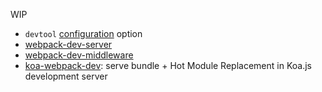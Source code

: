WIP

* `devtool` [configuration](http://webpack.github.io/docs/configuration.html) option
* [webpack-dev-server](http://webpack.github.io/docs/webpack-dev-server.html)
* [webpack-dev-middleware](http://webpack.github.io/docs/webpack-dev-middleware.html)
* [koa-webpack-dev](https://www.npmjs.org/package/koa-webpack-dev): serve bundle + Hot Module Replacement in Koa.js development server


